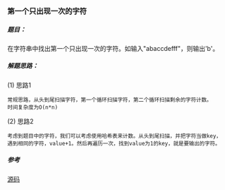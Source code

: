 ### 第一个只出现一次的字符

##### 题目：

在字符串中找出第一个只出现一次的字符。如输入"abaccdefff"，则输出'b'。

##### 解题思路：

(1) 思路1

    常规思路，从头到尾扫描字符，第一个循环扫描字符，第二个循环扫描剩余的字符计数。
    时间复杂度为O(n*n)

(2) 思路2

    考虑到题目中的字符，我们可以考虑使用哈希表来计数。从头到尾扫描，并把字符当做key，
    遇到相同的字符，value+1。然后再遍历一次，找到value为1的key，就是要输出的字符。

##### 参考

[源码](./Main.java)